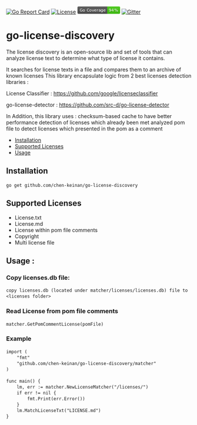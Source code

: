[![Go Report Card](https://goreportcard.com/badge/github.com/chen-keinan/go-license-discovery)](https://goreportcard.com/report/github.com/chen-keinan/go-license-discovery)
[![License](https://img.shields.io/badge/License-Apache%202.0-blue.svg)](https://github.com/chen-keinan/go-archive-extractor/blob/master/LICENSE)
<img src="./pkg/img/coverage_badge.png" alt="test coverage badge">
[![Gitter](https://badges.gitter.im/beacon-sec/community.svg)](https://gitter.im/beacon-sec/community?utm_source=badge&utm_medium=badge&utm_campaign=pr-badge)
# go-license-discovery

The license discovery is an open-source lib and set of tools that can analyze license text to determine what type of license it contains.

It searches for license texts in a file and compares them to an archive of known licenses
This library encapsulate logic from 2 best licenses detection libraries :

License Classifier : https://github.com/google/licenseclassifier

go-license-detector : https://github.com/src-d/go-license-detector

In Addition, this library uses :
checksum-based cache to have better performance detection of licenses which already been met
analyzed pom file to detect licenses which presented in the pom as a comment


* [Installation](#installation)
* [Supported Licenses](#supported-licenses)
 * [Usage](#usage)

## Installation
```
go get github.com/chen-keinan/go-license-discovery
```

## Supported Licenses
- License.txt
- License.md
- License within pom file comments
- Copyright
- Multi license file

## Usage :
###  Copy licenses.db file: 
```
copy licenses.db (located under matcher/licenses/licenses.db) file to <licenses folder>
```
### Read License from pom file comments 
```
matcher.GetPomCommentLicense(pomFile)
```
### Example
```
import (
	"fmt"
	"github.com/chen-keinan/go-license-discovery/matcher"
)

func main() {
	lm, err := matcher.NewLicenseMatcher("/licenses/")
	if err != nil {
		fmt.Print(err.Error())
	}
	lm.MatchLicenseTxt("LICENSE.md")
}
```